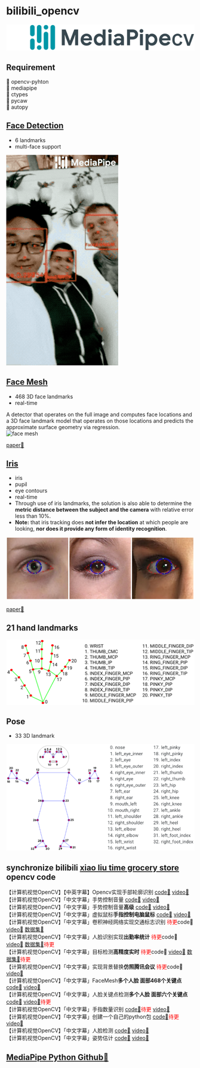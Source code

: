 <!--
 * @Author: goog
 * @Date: 2021-07-17 09:33:10
 * @LastEditTime: 2021-08-05 21:58:24
 * @LastEditors: goog
 * @Description: #
 * @FilePath: /GithubSyn/bilibili_opencv/README.md
 * Time Limit Exceeded!
-->
# bilibili_opencv
![](./resources/mediapipe_small.png)
## Requirement
🌟 opencv-pyhton  
🌟 mediapipe  
🌟 ctypes  
🌟 pycaw      
🌟 autopy    
## [Face Detection](https://google.github.io/mediapipe/solutions/face_detection.html)
- 6 landmarks   
- multi-face support     

![face detection](./resources/face_detection_android_gpu.gif)
## [Face Mesh](https://google.github.io/mediapipe/solutions/face_mesh.html)
- 468 3D face landmarks  
- real-time 

A detector that operates on the full image and computes face locations and a 3D face landmark model that operates on those locations and predicts the approximate surface geometry via regression.   
![face mesh](./resources/face_mesh_ar_effects.gif)  

[paper🔗](https://arxiv.org/abs/1907.06724)
## [Iris](https://google.github.io/mediapipe/solutions/iris.html)
- iris
- pupil
- eye contours
- real-time
- Through use of iris landmarks, the solution is also able to determine the **metric distance between the subject and the camera** with relative error less than 10%. 
- **Note:** that iris tracking does **not infer the location** at which people are looking, **nor does it provide any form of identity recognition**.      

![iris](./resources/iris_tracking_eye_and_iris_landmarks.png)  

[paper🔗](https://arxiv.org/abs/2006.11341)
## 21 hand landmarks
![hand landmakrs](./resources/hand_landmarks.png)

## Pose
- 33 3D landmark

![pose landmark](./resources/pose_tracking_full_body_landmarks.png)
## synchronize bilibili [xiao liu time grocery store](https://space.bilibili.com/144585110)  opencv code

【计算机视觉OpenCV】【中英字幕】Opencv实现手部轮廓识别 [code🔗](https://github.com/liuxianyi/bilibili_opencv/blob/main/HandMarkRecognition/HandTrackingMdule.py) [video🔗](https://www.bilibili.com/video/BV1Hv411n7LK?t=146)  
【计算机视觉OpenCV】「中文字幕」手势控制音量 [code🔗](./HandMarkRecognition/VolumeControl.py) [video🔗](https://www.bilibili.com/video/BV1jK4y1u7AB)   
【计算机视觉OpenCV】「中文字幕」手势控制音量**高级** [code🔗](./HandMarkRecognition/VolumeControlAdvance.py) [video🔗](https://www.bilibili.com/video/BV1qM4y1K7Un)    
【计算机视觉OpenCV】「中文字幕」虚拟鼠标**手指控制电脑鼠标** [code🔗](./HandMarkRecognition/AIVirtualMouseProject.py) [video🔗](https://www.bilibili.com/video/BV1ZV411W7T8)   
【计算机视觉OpenCV】「中文字幕」卷积神经网络实现交通标志识别 [<a style="color:red">待更</a>code🔗]() [video🔗](https://www.bilibili.com/video/BV11U4y1379f) [数据集🔗](https://sid.erda.dk/public/archives/daaeac0d7ce1152aea9b61d9f1e19370/published-archive.html)   
【计算机视觉OpenCV】「中文字幕」人脸识别实现**出勤率统计** [<a style="color:red">待更</a>code🔗]() [video🔗](https://www.bilibili.com/video/BV1Dv411J7st) [数据集🔗<a style="color:red">待更</a>]()    
【计算机视觉OpenCV】「中文字幕」目标检测**高精度实时** [<a style="color:red">待更</a>code🔗]() [video🔗](https://www.bilibili.com/video/BV1ZV411H7KS) [数据集🔗<a style="color:red">待更</a>]()    
【计算机视觉OpenCV】「中文字幕」实现背景替换**仿照腾讯会议** [<a style="color:red">待更</a>code🔗]() [video🔗](https://www.bilibili.com/video/BV1vM4y1T765/)    
【计算机视觉OpenCV】「中文字幕」FaceMesh**多个人脸 面部468个关键点** [code🔗](./FaceMesh/FaceMeshMoudle.py) [video🔗](https://www.bilibili.com/video/BV1bb4y1r7n7/)  
【计算机视觉OpenCV】「中文字幕」人脸关键点检测**多个人脸 面部六个关键点** [code🔗](./FaceDetection/FaceDetectionMoudle.py) [video🔗<a style="color:red">待更</a>]()  
【计算机视觉OpenCV】「中文字幕」手指数量识别 [code🔗<a style="color:red">待更</a>]() [video🔗](https://www.bilibili.com/video/BV1Th411z73s/)  
【计算机视觉OpenCV】「中文字幕」创建一个自己的python包 [code🔗<a style="color:red">待更</a>]() [video🔗](https://www.bilibili.com/video/BV1wP4y1t7Hk/)  
【计算机视觉OpenCV】「中文字幕」人脸检测 [code🔗](./FaceDetection/FaceDetectionMoudle.py) [video🔗](https://www.bilibili.com/video/BV1MM4y1N7Zq/)  
【计算机视觉OpenCV】「中文字幕」姿势估计 [code🔗](./FaceDetection/PoseModule.py) [video🔗](https://www.bilibili.com/video/BV1qy4y1j7Gy/)  

## [MediaPipe Python Github🔗](https://github.com/google/mediapipe/tree/master/mediapipe/python)



